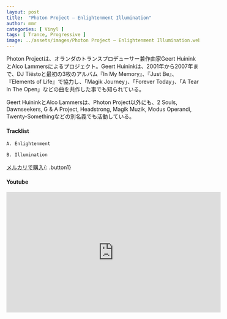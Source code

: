 ```yaml
---
layout: post
title:  "Photon Project – Enlightenment Illumination"
author: mmr
categories: [ Vinyl ]
tags: [ Trance, Progressive ]
image: ../assets/images/Photon Project – Enlightenment Illumination.webp
---
```


Photon Projectは、オランダのトランスプロデューサー兼作曲家Geert HuininkとAlco Lammersによるプロジェクト。Geert Huininkは、2001年から2007年まで、DJ Tiëstoと最初の3枚のアルバム『In My Memory』、『Just Be』、『Elements of Life』で協力し、「Magik Journey」、「Forever Today」、「A Tear In The Open」などの曲を共作した事でも知られている。

Geert HuininkとAlco Lammersは、Photon Project以外にも、2 Souls, Dawnseekers, G & A Project, Headstrong, Magik Muzik, Modus Operandi, Twenty-Somethingなどの別名義でも活動している。

#### Tracklist
```md
A. Enlightenment

B. Illumination
```

[メルカリで購入](https://jp.mercari.com/item/m84306913921?afid=6142608987){: .button1}

#### Youtube
<iframe width="560" height="315" src="https://www.youtube.com/embed/KhTOaMXGhnM?si=DsyCVVzIQIAju2Oa" title="YouTube video player" frameborder="0" allow="accelerometer; autoplay; clipboard-write; encrypted-media; gyroscope; picture-in-picture; web-share" referrerpolicy="strict-origin-when-cross-origin" allowfullscreen></iframe>